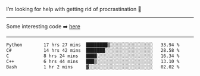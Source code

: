 I’m looking for help with getting rid of procrastination 🤔

-----

Some interesting code :arrow_right: [here](https://github.com/zhen8838/playground)

-----

<!--START_SECTION:waka-->

```txt
Python        17 hrs 27 mins  ████████▒░░░░░░░░░░░░░░░░   33.94 %
C#            14 hrs 42 mins  ███████░░░░░░░░░░░░░░░░░░   28.58 %
C             8 hrs 24 mins   ████░░░░░░░░░░░░░░░░░░░░░   16.34 %
C++           6 hrs 44 mins   ███▒░░░░░░░░░░░░░░░░░░░░░   13.10 %
Bash          1 hr 2 mins     ▓░░░░░░░░░░░░░░░░░░░░░░░░   02.02 %
```

<!--END_SECTION:waka-->

<!--
**zhen8838/zhen8838** is a ✨ _special_ ✨ repository because its `README.md` (this file) appears on your GitHub profile.

Here are some ideas to get you started:

- 🔭 I’m currently working on ...
- 🌱 I’m currently learning ...
- 👯 I’m looking to collaborate on ...
 ...
- 💬 Ask me about ...
- 📫 How to reach me: ...
- 😄 Pronouns: ...
- ⚡ Fun fact: ...
-->

